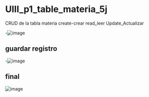 # UIII_p1_table_materia_5j
CRUD de la tabla materia create-crear read_leer Update_Actualizar

-![image](https://github.com/user-attachments/assets/d8c6f5c1-3fc6-4d40-af89-7d841da17e56)


## guardar registro
-![image](https://github.com/user-attachments/assets/9402b4db-0cdc-4436-bf5d-4db56269c7d5)

## final

![image](https://github.com/user-attachments/assets/701ffed5-bbfd-449b-9545-9e5e2e3d4f1e)


